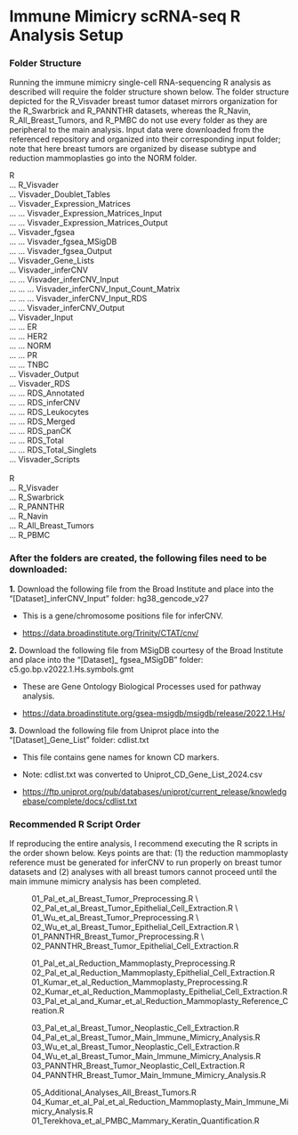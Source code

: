 # **Immune Mimicry scRNA-seq R Analysis Setup** #

### **Folder Structure** ###

Running the immune mimicry single-cell RNA-sequencing R analysis as described will require the folder structure shown below. The folder structure depicted for the R_Visvader breast tumor dataset mirrors organization for the R_Swarbrick and R_PANNTHR datasets, whereas the R_Navin, R_All_Breast_Tumors, and R_PMBC do not use every folder as they are peripheral to the main analysis. Input data were downloaded from the referenced repository and organized into their corresponding input folder; note that here breast tumors are organized by disease subtype and reduction mammoplasties go into the NORM folder.  

R \
... R_Visvader  \
... Visvader_Doublet_Tables  \
... Visvader_Expression_Matrices  \
... ... Visvader_Expression_Matrices_Input  \
... ... Visvader_Expression_Matrices_Output  \
... Visvader_fgsea  \
... ... Visvader_fgsea_MSigDB  \
... ... Visvader_fgsea_Output  \
... Visvader_Gene_Lists  \
... Visvader_inferCNV  \
... ... Visvader_inferCNV_Input  \
... ... ... Visvader_inferCNV_Input_Count_Matrix  \
... ... ... Visvader_inferCNV_Input_RDS  \
... ... Visvader_inferCNV_Output  \
... Visvader_Input  \
... ... ER  \
... ... HER2  \
... ... NORM  \
... ... PR  \
... ... TNBC  \
... Visvader_Output  \
... Visvader_RDS  \
... ... RDS_Annotated  \
... ... RDS_inferCNV  \
... ... RDS_Leukocytes  \
... ... RDS_Merged  \
... ... RDS_panCK  \
... ... RDS_Total  \
... ... RDS_Total_Singlets  \
... Visvader_Scripts \
\
R \
... R_Visvader  \
... R_Swarbrick  \
... R_PANNTHR  \
... R_Navin  \
... R_All_Breast_Tumors  \
... R_PBMC

### **After the folders are created, the following files need to be downloaded:** ###

**1.**	Download the following file from the Broad Institute and place into the “[Dataset]_inferCNV_Input” folder: hg38_gencode_v27

* This is a gene/chromosome positions file for inferCNV.

* https://data.broadinstitute.org/Trinity/CTAT/cnv/

**2.**	Download the following file from MSigDB courtesy of the Broad Institute and place into the “[Dataset]_ fgsea_MSigDB” folder: c5.go.bp.v2022.1.Hs.symbols.gmt

* These are Gene Ontology Biological Processes used for pathway analysis.

* https://data.broadinstitute.org/gsea-msigdb/msigdb/release/2022.1.Hs/

**3.**	Download the following file from Uniprot place into the “[Dataset]_Gene_List” folder: cdlist.txt

* This file contains gene names for known CD markers.

* Note: cdlist.txt was converted to Uniprot_CD_Gene_List_2024.csv

* https://ftp.uniprot.org/pub/databases/uniprot/current_release/knowledgebase/complete/docs/cdlist.txt

### **Recommended R Script Order** ###

If reproducing the entire analysis, I recommend executing the R scripts in the order shown below. Keys points are that: (1) the reduction mammoplasty reference must be generated for inferCNV to run properly on breast tumor datasets and (2) analyses with all breast tumors cannot proceed until the main immune mimicry analysis has been completed. 

<div style="margin-left: 40px;">
01_Pal_et_al_Breast_Tumor_Preprocessing.R  \
02_Pal_et_al_Breast_Tumor_Epithelial_Cell_Extraction.R  \
01_Wu_et_al_Breast_Tumor_Preprocessing.R  \
02_Wu_et_al_Breast_Tumor_Epithelial_Cell_Extraction.R  \
01_PANNTHR_Breast_Tumor_Preprocessing.R  \
02_PANNTHR_Breast_Tumor_Epithelial_Cell_Extraction.R
  
01_Pal_et_al_Reduction_Mammoplasty_Preprocessing.R  \
02_Pal_et_al_Reduction_Mammoplasty_Epithelial_Cell_Extraction.R  \
01_Kumar_et_al_Reduction_Mammoplasty_Preprocessing.R  \
02_Kumar_et_al_Reduction_Mammoplasty_Epithelial_Cell_Extraction.R  \
03_Pal_et_al_and_Kumar_et_al_Reduction_Mammoplasty_Reference_Creation.R
  
03_Pal_et_al_Breast_Tumor_Neoplastic_Cell_Extraction.R  \
04_Pal_et_al_Breast_Tumor_Main_Immune_Mimicry_Analysis.R  \
03_Wu_et_al_Breast_Tumor_Neoplastic_Cell_Extraction.R  \
04_Wu_et_al_Breast_Tumor_Main_Immune_Mimicry_Analysis.R  \
03_PANNTHR_Breast_Tumor_Neoplastic_Cell_Extraction.R  \
04_PANNTHR_Breast_Tumor_Main_Immune_Mimicry_Analysis.R
  
05_Additional_Analyses_All_Breast_Tumors.R  \
04_Kumar_et_al_Pal_et_al_Reduction_Mammoplasty_Main_Immune_Mimicry_Analysis.R  \
01_Terekhova_et_al_PMBC_Mammary_Keratin_Quantification.R
</div>

